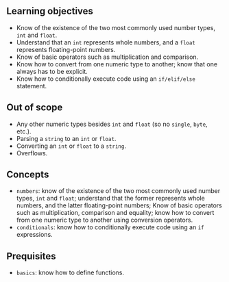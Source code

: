 ## Learning objectives

- Know of the existence of the two most commonly used number types, `int` and `float`.
- Understand that an `int` represents whole numbers, and a `float` represents floating-point numbers.
- Know of basic operators such as multiplication and comparison.
- Know how to convert from one numeric type to another; know that one always has to be explicit.
- Know how to conditionally execute code using an `if/elif/else` statement.

## Out of scope

- Any other numeric types besides `int` and `float` (so no `single`, `byte`, etc.).
- Parsing a `string` to an `int` or `float`.
- Converting an `int` or `float` to a `string`.
- Overflows.

## Concepts

- `numbers`: know of the existence of the two most commonly used number types, `int` and `float`; understand that the former represents whole numbers, and the latter floating-point numbers; Know of basic operators such as multiplication, comparison and equality; know how to convert from one numeric type to another using conversion operators.
- `conditionals`: know how to conditionally execute code using an `if` expressions.

## Prequisites

- `basics`: know how to define functions.
